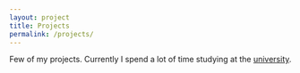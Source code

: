 ```yaml
---
layout: project
title: Projects
permalink: /projects/
---
```


Few of my projects. Currently I spend a lot of time studying at the [university](http://www.eltech.ru/ru/universitet/).
